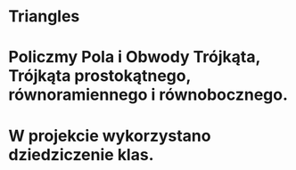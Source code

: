 # Triangles
# Policzmy Pola i Obwody Trójkąta, Trójkąta prostokątnego, równoramiennego i równobocznego.
# W projekcie wykorzystano dziedziczenie klas.
